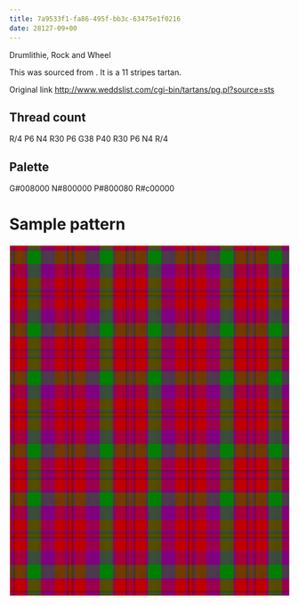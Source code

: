 ```yaml
---
title: 7a9533f1-fa86-495f-bb3c-63475e1f0216
date: 28127-09+00
---
```

Drumlithie, Rock and Wheel

This was sourced from <no value>.  It is a 11 stripes tartan.

Original link http://www.weddslist.com/cgi-bin/tartans/pg.pl?source=sts

## Thread count
R/4 P6 N4 R30 P6 G38 P40 R30 P6 N4 R/4

## Palette
G#008000 N#800000 P#800080 R#c00000

# Sample pattern

![Tartan detail](tartan.png "R/4 P6 N4 R30 P6 G38 P40 R30 P6 N4 R/4 tartan")